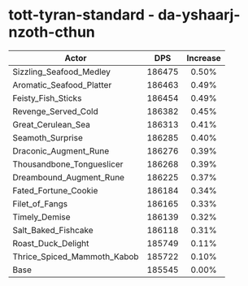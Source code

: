 # tott-tyran-standard - da-yshaarj-nzoth-cthun
| Actor | DPS | Increase |
|---|:---:|:---:|
|Sizzling_Seafood_Medley|186475|0.50%|
|Aromatic_Seafood_Platter|186463|0.49%|
|Feisty_Fish_Sticks|186454|0.49%|
|Revenge_Served_Cold|186382|0.45%|
|Great_Cerulean_Sea|186313|0.41%|
|Seamoth_Surprise|186285|0.40%|
|Draconic_Augment_Rune|186276|0.39%|
|Thousandbone_Tongueslicer|186268|0.39%|
|Dreambound_Augment_Rune|186225|0.37%|
|Fated_Fortune_Cookie|186184|0.34%|
|Filet_of_Fangs|186165|0.33%|
|Timely_Demise|186139|0.32%|
|Salt_Baked_Fishcake|186118|0.31%|
|Roast_Duck_Delight|185749|0.11%|
|Thrice_Spiced_Mammoth_Kabob|185722|0.10%|
|Base|185545|0.00%|
